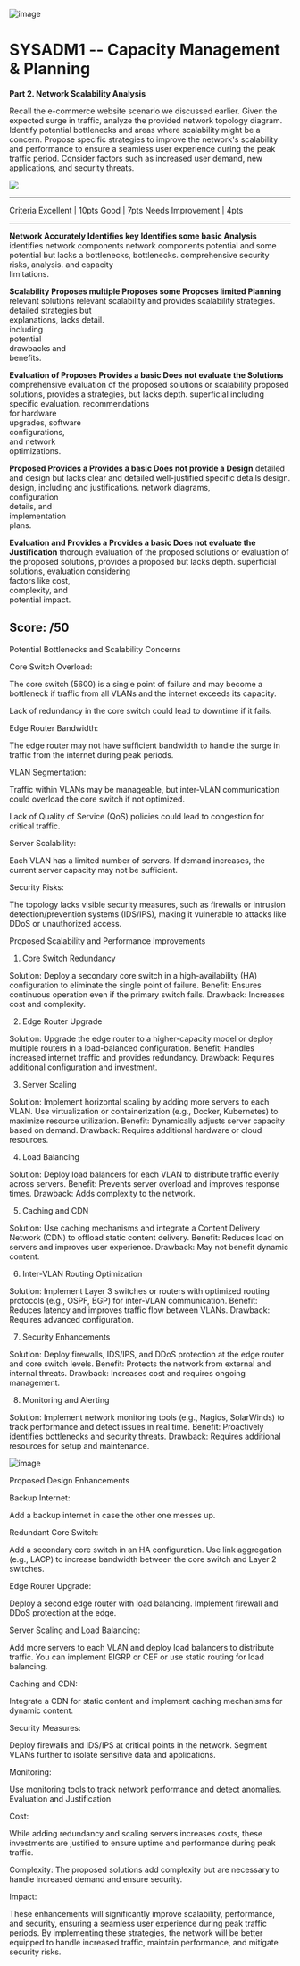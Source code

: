 ![image](https://github.com/user-attachments/assets/1c108de5-5620-4858-986e-958f6d27460b)


# SYSADM1 -- Capacity Management & Planning

**Part 2. Network Scalability Analysis**

Recall the e-commerce website scenario we discussed earlier. Given the
expected surge in traffic, analyze the provided network topology
diagram. Identify potential bottlenecks and areas where scalability
might be a concern. Propose specific strategies to improve the
network\'s scalability and performance to ensure a seamless user
experience during the peak traffic period. Consider factors such as
increased user demand, new applications, and security threats.

![](vertopal_db01ce75f5eb42d9a0b9bce6e14113cd/media/image2.png)

  ------------------------------------------------------------------------------
  Criteria          Excellent \| 10pts Good \| 7pts        Needs Improvement \|
                                                           4pts
  ----------------- ------------------ ------------------- ---------------------
  **Network         Accurately         Identifies key      Identifies some basic
  Analysis**        identifies         network components  network components
                    potential          and some potential  but lacks a
                    bottlenecks,       bottlenecks.        comprehensive
                    security risks,                        analysis.
                    and capacity                           
                    limitations.                           

  **Scalability     Proposes multiple  Proposes some       Proposes limited
  Planning**        relevant solutions relevant            scalability
                    and provides       scalability         strategies.
                    detailed           strategies but      
                    explanations,      lacks detail.       
                    including                              
                    potential                              
                    drawbacks and                          
                    benefits.                              

  **Evaluation of   Proposes           Provides a basic    Does not evaluate the
  Solutions**       comprehensive      evaluation of the   proposed solutions or
                    scalability        proposed solutions, provides a
                    strategies,        but lacks depth.    superficial
                    including specific                     evaluation.
                    recommendations                        
                    for hardware                           
                    upgrades, software                     
                    configurations,                        
                    and network                            
                    optimizations.                         

  **Proposed        Provides a         Provides a basic    Does not provide a
  Design**          detailed and       design but lacks    clear and detailed
                    well-justified     specific details    design.
                    design, including  and justifications. 
                    network diagrams,                      
                    configuration                          
                    details, and                           
                    implementation                         
                    plans.                                 

  **Evaluation and  Provides a         Provides a basic    Does not evaluate the
  Justification**   thorough           evaluation of the   proposed solutions or
                    evaluation of the  proposed solutions, provides a
                    proposed           but lacks depth.    superficial
                    solutions,                             evaluation
                    considering                            
                    factors like cost,                     
                    complexity, and                        
                    potential impact.                      

  Score:                                                   /50
  ------------------------------------------------------------------------------

Potential Bottlenecks and Scalability Concerns

Core Switch Overload:
  
  The core switch (5600) is a single point of failure and may become a bottleneck if traffic from all VLANs and the internet exceeds its capacity.
  
  Lack of redundancy in the core switch could lead to downtime if it fails.

Edge Router Bandwidth:
  
  The edge router may not have sufficient bandwidth to handle the surge in traffic from the internet during peak periods.

VLAN Segmentation:
  
  Traffic within VLANs may be manageable, but inter-VLAN communication could overload the core switch if not optimized.

  Lack of Quality of Service (QoS) policies could lead to congestion for critical traffic.

Server Scalability:
  
  Each VLAN has a limited number of servers. If demand increases, the current server capacity may not be sufficient.

Security Risks:
  
  The topology lacks visible security measures, such as firewalls or intrusion detection/prevention systems (IDS/IPS), making it vulnerable to attacks like DDoS or unauthorized access.

Proposed Scalability and Performance Improvements
1. Core Switch Redundancy

Solution: Deploy a secondary core switch in a high-availability (HA) configuration to eliminate the single point of failure.
Benefit: Ensures continuous operation even if the primary switch fails.
Drawback: Increases cost and complexity.

2. Edge Router Upgrade

Solution: Upgrade the edge router to a higher-capacity model or deploy multiple routers in a load-balanced configuration.
Benefit: Handles increased internet traffic and provides redundancy.
Drawback: Requires additional configuration and investment.

3. Server Scaling

Solution: Implement horizontal scaling by adding more servers to each VLAN. Use virtualization or containerization (e.g., Docker, Kubernetes) to maximize resource utilization.
Benefit: Dynamically adjusts server capacity based on demand.
Drawback: Requires additional hardware or cloud resources.

4. Load Balancing

Solution: Deploy load balancers for each VLAN to distribute traffic evenly across servers.
Benefit: Prevents server overload and improves response times.
Drawback: Adds complexity to the network.

5. Caching and CDN

Solution: Use caching mechanisms and integrate a Content Delivery Network (CDN) to offload static content delivery.
Benefit: Reduces load on servers and improves user experience.
Drawback: May not benefit dynamic content.

6. Inter-VLAN Routing Optimization

Solution: Implement Layer 3 switches or routers with optimized routing protocols (e.g., OSPF, BGP) for inter-VLAN communication.
Benefit: Reduces latency and improves traffic flow between VLANs.
Drawback: Requires advanced configuration.

7. Security Enhancements

Solution: Deploy firewalls, IDS/IPS, and DDoS protection at the edge router and core switch levels.
Benefit: Protects the network from external and internal threats.
Drawback: Increases cost and requires ongoing management.

8. Monitoring and Alerting

Solution: Implement network monitoring tools (e.g., Nagios, SolarWinds) to track performance and detect issues in real time.
Benefit: Proactively identifies bottlenecks and security threats.
Drawback: Requires additional resources for setup and maintenance.

![image](https://github.com/user-attachments/assets/3748b6b1-62aa-4c33-9d3e-175da98fb519)

Proposed Design Enhancements

Backup Internet:

Add a backup internet in case the other one messes up.

Redundant Core Switch:
  
  Add a secondary core switch in an HA configuration.
  Use link aggregation (e.g., LACP) to increase bandwidth between the core switch and Layer 2 switches.

Edge Router Upgrade:
  
  Deploy a second edge router with load balancing.
  Implement firewall and DDoS protection at the edge.

Server Scaling and Load Balancing:
  
  Add more servers to each VLAN and deploy load balancers to distribute traffic.
  You can implement EIGRP or CEF or use static routing for load balancing.

Caching and CDN:
  
  Integrate a CDN for static content and implement caching mechanisms for dynamic content.

Security Measures:
  
  Deploy firewalls and IDS/IPS at critical points in the network.
  Segment VLANs further to isolate sensitive data and applications.

Monitoring:
  
  Use monitoring tools to track network performance and detect anomalies.
  Evaluation and Justification

Cost:
  
  While adding redundancy and scaling servers increases costs, these investments are justified to ensure uptime and performance  during peak traffic.

Complexity:
  The proposed solutions add complexity but are necessary to handle increased demand and ensure security.

Impact:
  
  These enhancements will significantly improve scalability, performance, and security, ensuring a seamless user experience during peak traffic periods.
  By implementing these strategies, the network will be better equipped to handle increased traffic, maintain performance, and mitigate security risks.
